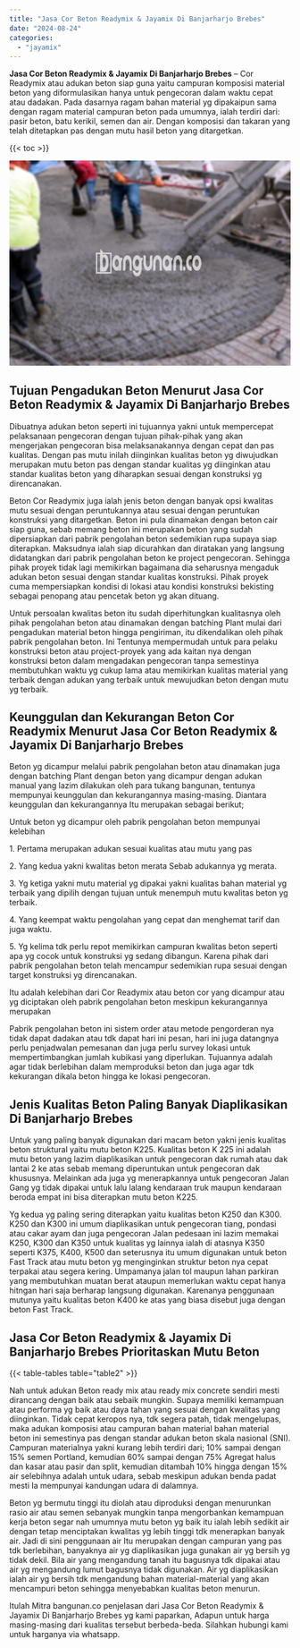 ```yaml
---
title: "Jasa Cor Beton Readymix & Jayamix Di Banjarharjo Brebes"
date: "2024-08-24"
categories: 
  - "jayamix"
---
```


**Jasa Cor Beton Readymix & Jayamix Di Banjarharjo Brebes** – Cor Readymix atau adukan beton siap guna yaitu campuran komposisi material beton yang diformulasikan hanya untuk pengecoran dalam waktu cepat atau dadakan. Pada dasarnya ragam bahan material yg dipakaipun sama dengan ragam material campuran beton pada umumnya, ialah terdiri dari: pasir beton, batu kerikil, semen dan air. Dengan komposisi dan takaran yang telah ditetapkan pas dengan mutu hasil beton yang ditargetkan.

{{< toc >}}

![Jasa Cor Beton Readymix & Jayamix Di Banjarharjo Brebes](/images/jasa-cor-readymix-55.png)

## Tujuan Pengadukan Beton Menurut Jasa Cor Beton Readymix & Jayamix Di Banjarharjo Brebes

Dibuatnya adukan beton seperti ini tujuannya yakni untuk mempercepat pelaksanaan pengecoran dengan tujuan pihak-pihak yang akan mengerjakan pengecoran bisa melaksanakannya dengan cepat dan pas kualitas. Dengan pas mutu inilah diinginkan kualitas beton yg diwujudkan merupakan mutu beton pas dengan standar kualitas yg diinginkan atau standar kualitas beton yang diharapkan sesuai dengan konstruksi yg direncanakan.

Beton Cor Readymix juga ialah jenis beton dengan banyak opsi kwalitas mutu sesuai dengan peruntukannya atau sesuai dengan peruntukan konstruksi yang ditargetkan. Beton ini pula dinamakan dengan beton cair siap guna, sebab memang beton ini merupakan beton yang sudah dipersiapkan dari pabrik pengolahan beton sedemikian rupa supaya siap diterapkan. Maksudnya ialah siap dicurahkan dan diratakan yang langsung didatangkan dari pabrik pengolahan beton ke project pengecoran. Sehingga pihak proyek tidak lagi memikirkan bagaimana dia seharusnya mengaduk adukan beton sesuai dengan standar kualitas konstruksi. Pihak proyek cuma mempersiapkan kondisi di lokasi atau kondisi konstruksi bekisting sebagai penopang atau pencetak beton yg akan dituang.

Untuk persoalan kwalitas beton itu sudah diperhitungkan kualitasnya oleh pihak pengolahan beton atau dinamakan dengan batching Plant mulai dari pengadukan material beton hingga pengiriman, itu dikendalikan oleh pihak pabrik pengolahan beton. Ini Tentunya mempermudah untuk para pelaku konstruksi beton atau project-proyek yang ada kaitan nya dengan konstruksi beton dalam mengadakan pengecoran tanpa semestinya membutuhkan waktu yg cukup lama atau memikirkan kualitas material yang terbaik dengan adukan yang terbaik untuk mewujudkan beton dengan mutu yg terbaik.

## Keunggulan dan Kekurangan Beton Cor Readymix Menurut Jasa Cor Beton Readymix & Jayamix Di Banjarharjo Brebes

Beton yg dicampur melalui pabrik pengolahan beton atau dinamakan juga dengan batching Plant dengan beton yang dicampur dengan adukan manual yang lazim dilakukan oleh para tukang bangunan, tentunya mempunyai keunggulan dan kekurangannya masing-masing. Diantara keunggulan dan kekurangannya Itu merupakan sebagai berikut;

Untuk beton yg dicampur oleh pabrik pengolahan beton mempunyai kelebihan

1\. Pertama merupakan adukan sesuai kualitas atau mutu yang pas

2\. Yang kedua yakni kwalitas beton merata Sebab adukannya yg merata.

3\. Yg ketiga yakni mutu material yg dipakai yakni kualitas bahan material yg terbaik yang dipilih dengan tujuan untuk menempuh mutu kwalitas beton yg terbaik.

4\. Yang keempat waktu pengolahan yang cepat dan menghemat tarif dan juga waktu.

5\. Yg kelima tdk perlu repot memikirkan campuran kwalitas beton seperti apa yg cocok untuk konstruksi yg sedang dibangun. Karena pihak dari pabrik pengolahan beton telah mencampur sedemikian rupa sesuai dengan target konstruksi yg direncanakan.

Itu adalah kelebihan dari Cor Readymix atau beton cor yang dicampur atau yg diciptakan oleh pabrik pengolahan beton meskipun kekurangannya merupakan

Pabrik pengolahan beton ini sistem order atau metode pengorderan nya tidak dapat dadakan atau tdk dapat hari ini pesan, hari ini juga datangnya perlu penjadwalan pemesanan dan juga perlu survey lokasi untuk mempertimbangkan jumlah kubikasi yang diperlukan. Tujuannya adalah agar tidak berlebihan dalam memproduksi beton dan juga agar tdk kekurangan dikala beton hingga ke lokasi pengecoran.

## Jenis Kualitas Beton Paling Banyak Diaplikasikan Di Banjarharjo Brebes

Untuk yang paling banyak digunakan dari macam beton yakni jenis kualitas beton struktural yaitu mutu beton K225. Kualitas beton K 225 ini adalah mutu beton yang lazim diaplikasikan untuk pengecoran dak rumah atau dak lantai 2 ke atas sebab memang diperuntukan untuk pengecoran dak khususnya. Melainkan ada juga yg menerapkannya untuk pengecoran Jalan Gang yg tidak dipakai untuk lalu lalang kendaraan truk maupun kendaraan beroda empat ini bisa diterapkan mutu beton K225.

Yg kedua yg paling sering diterapkan yaitu kualitas beton K250 dan K300. K250 dan K300 ini umum diaplikasikan untuk pengecoran tiang, pondasi atau cakar ayam dan juga pengecoran Jalan pedesaan ini lazim memakai K250, K300 dan K350 untuk kualitas yg lainnya ialah di atasnya K350 seperti K375, K400, K500 dan seterusnya itu umum digunakan untuk beton Fast Track atau mutu beton yg menginginkan struktur beton nya cepat terpakai atau segera kering. Umpamanya jalan tol maupun lahan parkiran yang membutuhkan muatan berat ataupun memerlukan waktu cepat hanya hitngan hari saja berharap langsung digunakan. Karenanya penggunaan mutunya yaitu kualitas beton K400 ke atas yang biasa disebut juga dengan beton Fast Track.

## Jasa Cor Beton Readymix & Jayamix Di Banjarharjo Brebes Prioritaskan Mutu Beton

{{< table-tables table="table2" >}}

Nah untuk adukan Beton ready mix atau ready mix concrete sendiri mesti dirancang dengan baik atau sebaik mungkin. Supaya memiliki kemampuan atau performa yg baik atau daya tahan yang sesuai dengan kwalitas yang diinginkan. Tidak cepat keropos nya, tdk segera patah, tidak mengelupas, maka adukan komposisi atau campuran bahan material bahan material beton ini semestinya pas dengan standar adukan beton skala nasional (SNI). Campuran materialnya yakni kurang lebih terdiri dari; 10% sampai dengan 15% semen Portland, kemudian 60% sampai dengan 75% Agregat halus dan kasar atau pasir dan split, kemudian ditambah 10% hingga dengan 15% air selebihnya adalah untuk udara, sebab meskipun adukan benda padat mesti Ia mempunyai kandungan udara di dalamnya.

Beton yg bermutu tinggi itu diolah atau diproduksi dengan menurunkan rasio air atau semen sebanyak mungkin tanpa mengorbankan kemampuan kerja beton segar nah umumnya mutu beton yg baik itu ialah lebih sedikit air dengan tetap menciptakan kwalitas yg lebih tinggi tdk menerapkan banyak air. Jadi di sini penggunaan air Itu merupakan dengan campuran yang pas tdk berlebihan, banyaknya air yg diaplikasikan juga gunakan air yg bersih yg tidak dekil. Bila air yang mengandung tanah itu bagusnya tdk dipakai atau air yg mengandung lumut bagusnya tidak digunakan. Air yg diaplikasikan ialah air yg bersih tdk mengandung bahan material-material yang akan mencampuri beton sehingga menyebabkan kualitas beton menurun.

Itulah Mitra bangunan.co penjelasan dari Jasa Cor Beton Readymix & Jayamix Di Banjarharjo Brebes yg kami paparkan, Adapun untuk harga masing-masing dari kualitas tersebut berbeda-beda. Silahkan hubungi kami untuk harganya via whatsapp.
